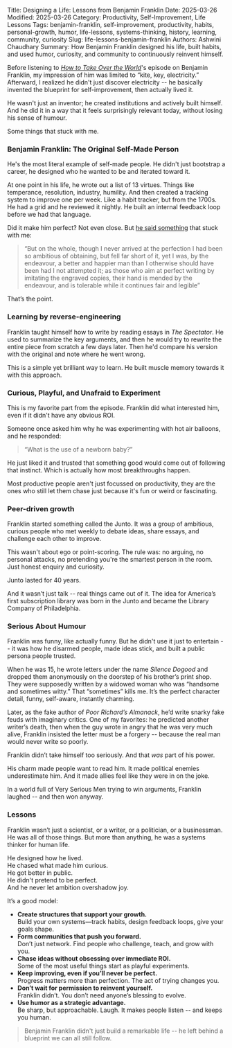 Title: Designing a Life: Lessons from Benjamin Franklin
Date: 2025-03-26
Modified: 2025-03-26
Category:  Productivity, Self-Improvement, Life Lessons
Tags:  benjamin-franklin, self-improvement, productivity, habits, personal-growth, humor, life-lessons, systems-thinking, history, learning, community, curiosity
Slug: life-lessons-benjamin-franklin
Authors: Ashwini Chaudhary
Summary: How Benjamin Franklin designed his life, built habits, and used humor, curiosity, and community to continuously reinvent himself.


Before listening to [_How to Take Over the World_](https://www.takeoverpod.com/episodes/benjamin-franklin)'s episode on Benjamin Franklin, my impression of him was limited to “kite, key, electricity.” Afterward, I realized he didn't just discover electricity -- he basically invented the blueprint for self-improvement, then actually lived it.

He wasn't just an inventor; he created institutions and actively built himself. And he did it in a way that it feels surprisingly relevant today, without losing his sense of humour.

Some things that stuck with me.

### Benjamin Franklin: The Original Self-Made Person

He's the most literal example of self-made people. He didn't just bootstrap a career, he designed who he wanted to be and iterated toward it.

At one point in his life, he wrote out a list of 13 virtues. Things like temperance, resolution, industry, humility. And then created a tracking system to improve one per week. Like a habit tracker, but from the 1700s. He had a grid and he reviewed it nightly. He built an internal feedback loop before we had that language.

Did it make him perfect? Not even close. But [he said something](https://www.goodreads.com/quotes/426224-but-on-the-whole-though-i-never-arrived-at-the) that stuck with me:

> “But on the whole, though I never arrived at the perfection I had been so ambitious of obtaining, but fell far short of it, yet I was, by the endeavour, a better and happier man than I otherwise should have been had I not attempted it; as those who aim at perfect writing by imitating the engraved copies, their hand is mended by the endeavour, and is tolerable while it continues fair and legible”

That’s the point.


### Learning by reverse-engineering

Franklin taught himself how to write by reading essays in _The Spectator_. He used to summarize the key arguments, and then he would try to rewrite the entire piece from scratch a few days later. Then he'd compare his version with the original and note where he went wrong.

This is a simple yet brilliant way to learn. He built muscle memory towards it with this approach.


### Curious, Playful, and Unafraid to Experiment

This is my favorite part from the episode. Franklin did what interested him, even if it didn't have any obvious ROI.

Someone once asked him why he was experimenting with hot air balloons, and he responded:

> “What is the use of a newborn baby?”

He just liked it and trusted that something good would come out of following that instinct. Which is actually how most breakthroughs happen.

Most productive people aren't just focussed on productivity, they are the ones who still let them chase just because it's fun or weird or fascinating.

### Peer-driven growth

Franklin started something called the Junto. It was a group of ambitious, curious people who met weekly to debate ideas, share essays, and challenge each other to improve.

This wasn't about ego or point-scoring. The rule was: no arguing, no personal attacks, no pretending you're the smartest person in the room. Just honest enquiry and curiosity.

Junto lasted for 40 years.

And it wasn’t just talk -- real things came out of it. The idea for America’s first subscription library was born in the Junto and became the Library Company of Philadelphia.

### Serious About Humour

Franklin was funny, like actually funny. But he didn't use it just to entertain -- it was how he disarmed people, made ideas stick, and built a public persona people trusted.

When he was 15, he wrote letters under the name _Silence Dogood_ and dropped them anonymously on the doorstep of his brother’s print shop. They were supposedly written by a widowed woman who was “handsome and sometimes witty.” That “sometimes” kills me. It’s the perfect character detail, funny, self-aware, instantly charming.

Later, as the fake author of _Poor Richard’s Almanack_, he’d write snarky fake feuds with imaginary critics. One of my favorites: he predicted another writer’s death, then when the guy wrote in angry that he was very much alive, Franklin insisted the letter must be a forgery -- because the real man would never write so poorly.

Franklin didn’t take himself too seriously.  And that _was_ part of his power.

His charm made people want to read him. It made political enemies underestimate him. And it made allies feel like they were in on the joke.

In a world full of Very Serious Men trying to win arguments, Franklin laughed -- and then won anyway.

### Lessons

Franklin wasn’t just a scientist, or a writer, or a politician, or a businessman. He was all of those things. But more than anything, he was a systems thinker for human life.

He designed how he lived.  
He chased what made him curious.  
He got better in public.  
He didn't pretend to be perfect.  
And he never let ambition overshadow joy.


It’s a good model:

- **Create structures that support your growth.**  
    Build your own systems—track habits, design feedback loops, give your goals shape.
- **Form communities that push you forward.**  
    Don’t just network. Find people who challenge, teach, and grow with you.
- **Chase ideas without obsessing over immediate ROI.**  
    Some of the most useful things start as playful experiments.
- **Keep improving, even if you’ll never be perfect.**  
    Progress matters more than perfection. The act of trying changes you.
- **Don’t wait for permission to reinvent yourself.**  
    Franklin didn’t. You don’t need anyone’s blessing to evolve.
- **Use humor as a strategic advantage.**  
    Be sharp, but approachable. Laugh. It makes people listen -- and keeps you human.


> Benjamin Franklin didn't just build a remarkable life -- he left behind a blueprint we can all still follow.